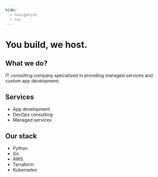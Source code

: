 ```yaml
---
hide:
  - navigation
  - toc
---
```

# You build, we host.
## What we do?

IT consulting company specialized in providing managed services and custom app development.

## Services
* App development
* DevOps consulting
* Managed services

## Our stack
* Python
* Go
* AWS
* Terraform
* Kubernetes
<!-- ## App Ideas
* Developer portal
* Status page
* Forms
* Calendar
* Changelog
* Metrics
* ETL
* Automation -->
